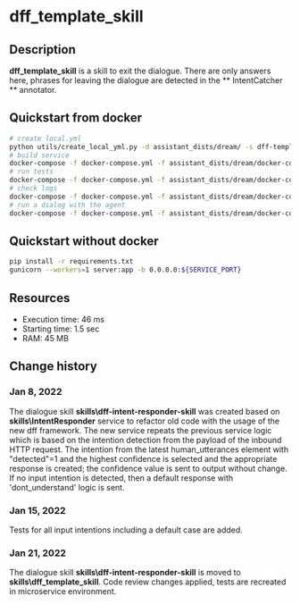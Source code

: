 # dff_template_skill

## Description

**dff_template_skill** is a skill to exit the dialogue. There are only answers here, phrases for leaving the dialogue are detected in the ** IntentCatcher ** annotator.

## Quickstart from docker

```bash
# create local.yml
python utils/create_local_yml.py -d assistant_dists/dream/ -s dff-template-skill
# build service
docker-compose -f docker-compose.yml -f assistant_dists/dream/docker-compose.override.yml -f assistant_dists/dream/local.yml up -d --build dff-template-skill
# run tests
docker-compose -f docker-compose.yml -f assistant_dists/dream/docker-compose.override.yml -f assistant_dists/dream/local.yml exec dff-template-skill bash test.sh
# check logs
docker-compose -f docker-compose.yml -f assistant_dists/dream/docker-compose.override.yml -f assistant_dists/dream/local.yml logs -f dff-template-skill
# run a dialog with the agent
docker-compose -f docker-compose.yml -f assistant_dists/dream/docker-compose.override.yml -f assistant_dists/dream/local.yml exec agent python -m deeppavlov_agent.run
```

## Quickstart without docker

```bash
pip install -r requirements.txt
gunicorn --workers=1 server:app -b 0.0.0.0:${SERVICE_PORT}
```

## Resources

* Execution time: 46 ms
* Starting time: 1.5 sec
* RAM: 45 MB

## Change history
### Jan 8, 2022
The dialogue skill **skills\dff-intent-responder-skill** was created based on **skills\IntentResponder** service to refactor old code with the usage of the new dff framework. The new service repeats the previous service logic which is based on the intention detection from the payload of the inbound HTTP request. The intention from the latest human_utterances element with "detected"=1 and the highest confidence is selected and the appropriate response is created; the confidence value is sent to output without change. If no input intention is detected, then a default response with 'dont_understand' logic is sent.
### Jan 15, 2022
Tests for all input intentions including a default case are added.
### Jan 21, 2022
The dialogue skill **skills\dff-intent-responder-skill** is moved to **skills\dff_template_skill**. Code review changes applied, tests are recreated in microservice environment.
